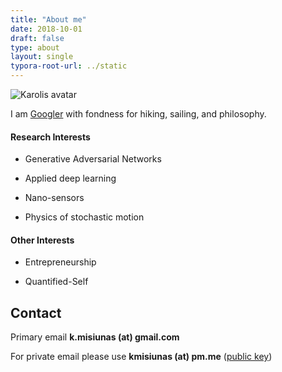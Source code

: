 ```yaml
---
title: "About me"
date: 2018-10-01
draft: false
type: about
layout: single
typora-root-url: ../static
---
```


![Karolis avatar](/images/2018/karolis-avatar.jpg)



I am [Googler](https://en.wiktionary.org/wiki/Googler) with fondness for hiking, sailing, and philosophy. 



#### Research Interests 

- Generative Adversarial Networks

- Applied deep learning

- Nano-sensors 

- Physics of stochastic motion 

   

#### Other Interests

- Entrepreneurship

- Quantified-Self



## Contact

Primary email **k.misiunas (at) gmail.com**

For private email please use **kmisiunas (at) pm.me** ([public key](/publickey.k.misiunas@protonmail.ch.asc))


